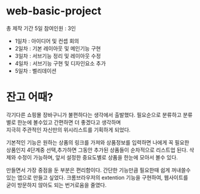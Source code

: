 # web-basic-project
총 제작 기간 5일
참여인원 : 3인

- 1일차 : 아이디어 및 컨셉 회의
- 2일차 : 기본 레이아웃 및 메인기능 구현
- 3일차 : 서브기능 정리 및 레이아웃 수정
- 4일차 : 서브기능 구현 및 디자인요소 추가
- 5일차 : 벨리데이션

# 잔고 어때?
각기다른 쇼핑몰 장바구니가 불편하다는 생각에서 출발했다.
필요순으로 분류하고
분류별로 한눈에 볼수있고
간편하면 더 좋겠다고 생각하며   
지극히 주관적인 자신만의 위시리스트를 기획하게 되었다.

기본적인 기능은 
원하는 상품의 링크를 가져와 상품정보를 입력하면
나에게 꼭 필요한 상품인지 4단계중 선택,추가하면
그동안 추가된 상품들이 순차적으로 리스트업 된다.
삭제와 수정이 가능하며,
앞서 설정한 중요도별로 상품을 한눈에 모아서 볼수 있다.

만들면서 가장 중점을 둔 부분은 편리함이다.
간단한 기능만큼 필요한때 쉽게 꺼내쓸수 있는 앱으로 만들고 싶었다.
크롬브라우저의 extention 기능을 구현하여,
웹사이트를 굳이 방문하지 않아도 되는 번거로움을 줄였다.
